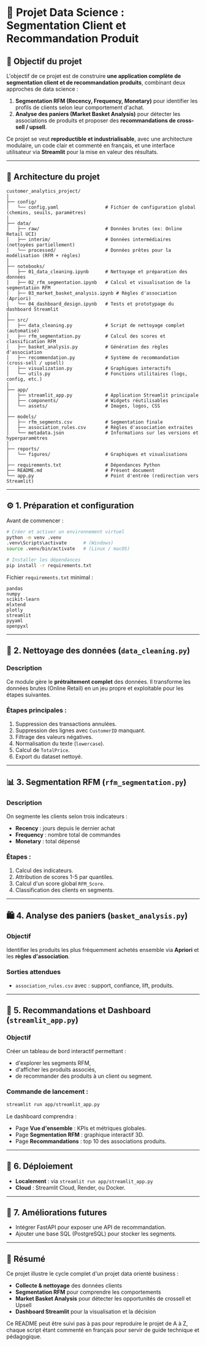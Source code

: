 # 🧠 Projet Data Science : Segmentation Client et Recommandation Produit

## 🌟 Objectif du projet

L'objectif de ce projet est de construire **une application complète de segmentation client et de recommandation produits**, combinant deux approches de data science :

1. **Segmentation RFM (Recency, Frequency, Monetary)** pour identifier les profils de clients selon leur comportement d'achat.
2. **Analyse des paniers (Market Basket Analysis)** pour détecter les associations de produits et proposer des **recommandations de cross-sell / upsell**.

Ce projet se veut **reproductible et industrialisable**, avec une architecture modulaire, un code clair et commenté en français, et une interface utilisateur via **Streamlit** pour la mise en valeur des résultats.

---

## 🧹 Architecture du projet

```
customer_analytics_project/
│
├── config/
│   └── config.yaml                 # Fichier de configuration global (chemins, seuils, paramètres)
│
├── data/
│   ├── raw/                        # Données brutes (ex: Online Retail UCI)
│   ├── interim/                    # Données intermédiaires (nettoyées partiellement)
│   └── processed/                  # Données prêtes pour la modélisation (RFM + règles)
│
├── notebooks/
│   ├── 01_data_cleaning.ipynb      # Nettoyage et préparation des données
│   ├── 02_rfm_segmentation.ipynb   # Calcul et visualisation de la segmentation RFM
│   ├── 03_market_basket_analysis.ipynb # Règles d'association (Apriori)
│   └── 04_dashboard_design.ipynb   # Tests et prototypage du dashboard Streamlit
│
├── src/
│   ├── data_cleaning.py            # Script de nettoyage complet (automatisé)
│   ├── rfm_segmentation.py         # Calcul des scores et classification RFM
│   ├── basket_analysis.py          # Génération des règles d'association
│   ├── recommendation.py           # Système de recommandation (cross-sell / upsell)
│   ├── visualization.py            # Graphiques interactifs
│   └── utils.py                    # Fonctions utilitaires (logs, config, etc.)
│
├── app/
│   ├── streamlit_app.py            # Application Streamlit principale
│   ├── components/                 # Widgets réutilisables
│   └── assets/                     # Images, logos, CSS
│
├── models/
│   ├── rfm_segments.csv            # Segmentation finale
│   ├── association_rules.csv       # Règles d'association extraites
│   └── metadata.json               # Informations sur les versions et hyperparamètres
│
├── reports/
│   └── figures/                    # Graphiques et visualisations
│
├── requirements.txt                # Dépendances Python
├── README.md                       # Présent document
└── app.py                          # Point d'entrée (redirection vers Streamlit)
```

---

## ⚙️ 1. Préparation et configuration

Avant de commencer :

```bash
# Créer et activer un environnement virtuel
python -m venv .venv
.venv\Scripts\activate      # (Windows)
source .venv/bin/activate   # (Linux / macOS)

# Installer les dépendances
pip install -r requirements.txt
```

Fichier `requirements.txt` minimal :

```
pandas
numpy
scikit-learn
mlxtend
plotly
streamlit
pyyaml
openpyxl
```

---

## 🧹 2. Nettoyage des données (`data_cleaning.py`)

### Description

Ce module gère le **prétraitement complet** des données. Il transforme les données brutes (Online Retail) en un jeu propre et exploitable pour les étapes suivantes.

### Étapes principales :

1. Suppression des transactions annulées.
2. Suppression des lignes avec `CustomerID` manquant.
3. Filtrage des valeurs négatives.
4. Normalisation du texte (`lowercase`).
5. Calcul de `TotalPrice`.
6. Export du dataset nettoyé.

---

## 📊 3. Segmentation RFM (`rfm_segmentation.py`)

### Description

On segmente les clients selon trois indicateurs :

* **Recency** : jours depuis le dernier achat
* **Frequency** : nombre total de commandes
* **Monetary** : total dépensé

### Étapes :

1. Calcul des indicateurs.
2. Attribution de scores 1-5 par quantiles.
3. Calcul d'un score global `RFM_Score`.
4. Classification des clients en segments.

---

## 🛍️ 4. Analyse des paniers (`basket_analysis.py`)

### Objectif

Identifier les produits les plus fréquemment achetés ensemble via **Apriori** et les **règles d'association**.

### Sorties attendues

* `association_rules.csv` avec : support, confiance, lift, produits.

---

## 🔮 5. Recommandations et Dashboard (`streamlit_app.py`)

### Objectif

Créer un tableau de bord interactif permettant :

* d'explorer les segments RFM,
* d'afficher les produits associés,
* de recommander des produits à un client ou segment.

### Commande de lancement :

```bash
streamlit run app/streamlit_app.py
```

Le dashboard comprendra :

* Page **Vue d'ensemble** : KPIs et métriques globales.
* Page **Segmentation RFM** : graphique interactif 3D.
* Page **Recommandations** : top 10 des associations produits.

---

## 🚀 6. Déploiement

* **Localement** : via `streamlit run app/streamlit_app.py`
* **Cloud** : Streamlit Cloud, Render, ou Docker.


---

## 🧬 7. Améliorations futures

* Intégrer FastAPI pour exposer une API de recommandation.
* Ajouter une base SQL (PostgreSQL) pour stocker les segments.


---

## 🌟 Résumé

Ce projet illustre le cycle complet d'un projet data orienté business :

* **Collecte & nettoyage** des données clients
* **Segmentation RFM** pour comprendre les comportements
* **Market Basket Analysis** pour détecter les opportunités de crossell et Upsell
* **Dashboard Streamlit** pour la visualisation et la décision

Ce README peut être suivi pas à pas pour reproduire le projet de A à Z, chaque script étant commenté en français pour servir de guide technique et pédagogique.
